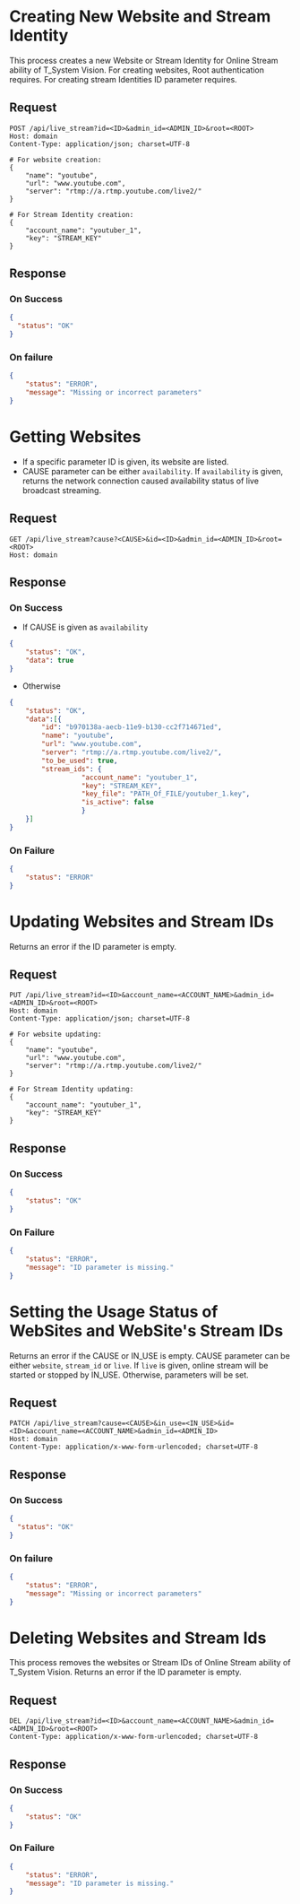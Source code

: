 # Creating New Website and Stream Identity

This process creates a new Website or Stream Identity for Online Stream ability of T_System Vision.
For creating websites, Root authentication requires.
For creating stream Identities ID parameter requires.

## Request
```http
POST /api/live_stream?id=<ID>&admin_id=<ADMIN_ID>&root=<ROOT>
Host: domain
Content-Type: application/json; charset=UTF-8

# For website creation:
{
    "name": "youtube",
    "url": "www.youtube.com",
    "server": "rtmp://a.rtmp.youtube.com/live2/"
}

# For Stream Identity creation:
{
    "account_name": "youtuber_1",
    "key": "STREAM_KEY"
}
```
## Response

### On Success
```json
{
  "status": "OK"
}
```

### On failure
```json
{
    "status": "ERROR",
    "message": "Missing or incorrect parameters"
}
```

# Getting Websites
- If a specific parameter ID is given, its website are listed.
- CAUSE parameter can be either `availability`. If `availability` is given, returns the network connection caused availability status of live broadcast streaming.

## Request
```http
GET /api/live_stream?cause?<CAUSE>&id=<ID>&admin_id=<ADMIN_ID>&root=<ROOT>
Host: domain
```

## Response
### On Success
- If CAUSE is given as `availability`
```json
{
    "status": "OK",
    "data": true
}
```
- Otherwise
```json
{
    "status": "OK",
    "data":[{
        "id": "b970138a-aecb-11e9-b130-cc2f714671ed",
        "name": "youtube",
        "url": "www.youtube.com",
        "server": "rtmp://a.rtmp.youtube.com/live2/",
        "to_be_used": true,
        "stream_ids": {
                  "account_name": "youtuber_1", 
                  "key": "STREAM_KEY", 
                  "key_file": "PATH_Of_FILE/youtuber_1.key", 
                  "is_active": false
                  }
    }]
}
```
### On Failure
```json
{
    "status": "ERROR"
}
```

# Updating Websites and Stream IDs
Returns an error if the ID parameter is empty.

## Request
```http
PUT /api/live_stream?id=<ID>&account_name=<ACCOUNT_NAME>&admin_id=<ADMIN_ID>&root=<ROOT>
Host: domain
Content-Type: application/json; charset=UTF-8

# For website updating:
{
    "name": "youtube",
    "url": "www.youtube.com",
    "server": "rtmp://a.rtmp.youtube.com/live2/"
}

# For Stream Identity updating:
{
    "account_name": "youtuber_1",
    "key": "STREAM_KEY"
}
```

## Response
### On Success
```json
{
    "status": "OK"
}
```

### On Failure
```json
{
    "status": "ERROR",
    "message": "ID parameter is missing."
}
```

# Setting the Usage Status of WebSites and WebSite's Stream IDs
Returns an error if the CAUSE or IN_USE is empty.
CAUSE parameter can be either `website`, `stream_id` or `live`. If `live` is given, online stream will be started or stopped by IN_USE. Otherwise, parameters will be set.

## Request
```http
PATCH /api/live_stream?cause=<CAUSE>&in_use=<IN_USE>&id=<ID>&account_name=<ACCOUNT_NAME>&admin_id=<ADMIN_ID>
Host: domain
Content-Type: application/x-www-form-urlencoded; charset=UTF-8
```
## Response

### On Success
```json
{
  "status": "OK"
}
```

### On failure
```json
{
    "status": "ERROR",
    "message": "Missing or incorrect parameters"
}
```

# Deleting Websites and Stream Ids
This process removes the websites or Stream IDs of Online Stream ability of T_System Vision.
Returns an error if the ID parameter is empty.


## Request
```http
DEL /api/live_stream?id=<ID>&account_name=<ACCOUNT_NAME>&admin_id=<ADMIN_ID>&root=<ROOT>
Content-Type: application/x-www-form-urlencoded; charset=UTF-8
```

## Response
### On Success
```json
{
    "status": "OK"
}
```
### On Failure
```json
{
    "status": "ERROR",
    "message": "ID parameter is missing."
}
```
